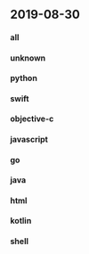 ## 2019-08-30

#### all

#### unknown

#### python

#### swift

#### objective-c

#### javascript

#### go

#### java

#### html

#### kotlin

#### shell
